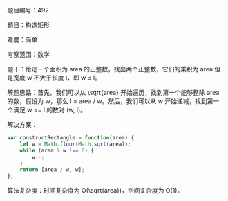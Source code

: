 题目编号：492

题目：构造矩形

难度：简单

考察范围：数学

题干：给定一个面积为 area 的正整数，找出两个正整数，它们的乘积为 area 但是宽度 w 不大于长度 l，即 w ≤ l。

解题思路：首先，我们可以从 \sqrt{area} 开始遍历，找到第一个能够整除 area 的数，假设为 w，那么 l = area / w。然后，我们可以从 w 开始递减，找到第一个满足 w <= l 的数对 (w, l)。

解决方案：

```javascript
var constructRectangle = function(area) {
    let w = Math.floor(Math.sqrt(area));
    while (area % w !== 0) {
        w--;
    }
    return [area / w, w];
};
```

算法复杂度：时间复杂度为 O(\sqrt{area})，空间复杂度为 O(1)。